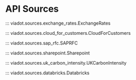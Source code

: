 # API Sources

::: viadot.sources.exchange_rates.ExchangeRates

::: viadot.sources.cloud_for_customers.CloudForCustomers

::: viadot.sources.sap_rfc.SAPRFC

::: viadot.sources.sharepoint.Sharepoint

::: viadot.sources.uk_carbon_intensity.UKCarbonIntensity

::: viadot.sources.databricks.Databricks